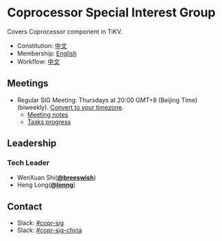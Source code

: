 # Coprocessor Special Interest Group

Covers Coprocessor component in TiKV.

- Constitution: [中文](./constitution-zh_CN.md)
- Membership: [English](./membership.md)
- Workflow: [中文](./workflow-zh_CN.md)

## Meetings

* Regular SIG Meeting: Thursdays at 20:00 GMT+8 (Beijing Time) (biweekly). [Convert to your timezone](https://www.thetimezoneconverter.com/?t=8%3A00%20pm&tz=GMT%2B8&).
    * [Meeting notes](https://docs.google.com/document/d/1ug-WHQblU2-nn2ZzcZamzS_TubSFFfkeBx0Pdo45kR8/edit?usp=sharing)
    * [Tasks progress](https://docs.google.com/document/d/1KjGj9FXxiK1-u5FwIuUbQfelLyqe_EnS5H1iJVMkX8M/edit#heading=h.8lfqya20uact)


## Leadership

### Tech Leader

* WenXuan Shi(**[@breeswish](https://github.com/breeswish)**)
* Heng Long(**[@lonng](https://github.com/lonng)**)

## Contact

- Slack: [#copr-sig](https://tikv-wg.slack.com/messages/copr-sig)
- Slack: [#copr-sig-china](https://tikv-wg.slack.com/messages/copr-sig-china)

